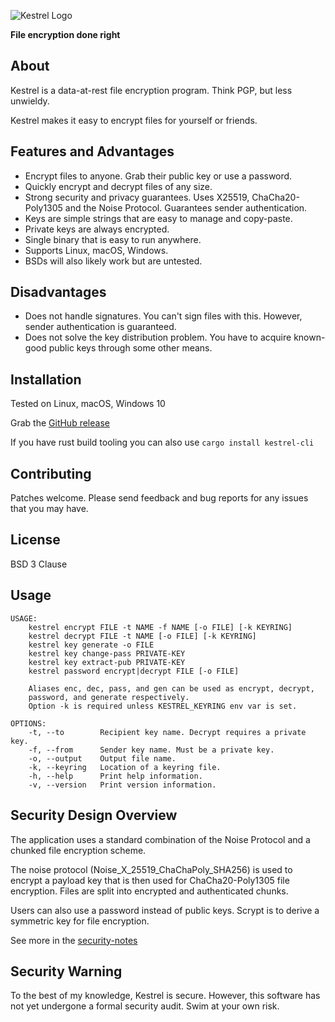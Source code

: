 ![Kestrel Logo](https://user-images.githubusercontent.com/13957897/147846912-5bca7cd7-c3f5-4822-afeb-70a3e1baa556.png)

**File encryption done right**

## About

Kestrel is a data-at-rest file encryption program. Think PGP, but less unwieldy.

Kestrel makes it easy to encrypt files for yourself or friends.


## Features and Advantages

- Encrypt files to anyone. Grab their public key or use a password.
- Quickly encrypt and decrypt files of any size.
- Strong security and privacy guarantees. Uses X25519, ChaCha20-Poly1305
  and the Noise Protocol. Guarantees sender authentication.
- Keys are simple strings that are easy to manage and copy-paste.
- Private keys are always encrypted.
- Single binary that is easy to run anywhere.
- Supports Linux, macOS, Windows.
- BSDs will also likely work but are untested.


## Disadvantages

- Does not handle signatures. You can't sign files with this. However,
  sender authentication is guaranteed.
- Does not solve the key distribution problem. You have to acquire
  known-good public keys through some other means.


## Installation

Tested on Linux, macOS, Windows 10

Grab the [GitHub release](https://github.com/finfet/kestrel/releases/latest)

If you have rust build tooling you can also use `cargo install kestrel-cli`


## Contributing

Patches welcome. Please send feedback and bug reports for any issues that
you may have.


## License

BSD 3 Clause

## Usage

```
USAGE:
    kestrel encrypt FILE -t NAME -f NAME [-o FILE] [-k KEYRING]
    kestrel decrypt FILE -t NAME [-o FILE] [-k KEYRING]
    kestrel key generate -o FILE
    kestrel key change-pass PRIVATE-KEY
    kestrel key extract-pub PRIVATE-KEY
    kestrel password encrypt|decrypt FILE [-o FILE]

    Aliases enc, dec, pass, and gen can be used as encrypt, decrypt,
    password, and generate respectively.
    Option -k is required unless KESTREL_KEYRING env var is set.

OPTIONS:
    -t, --to        Recipient key name. Decrypt requires a private key.
    -f, --from      Sender key name. Must be a private key.
    -o, --output    Output file name.
    -k, --keyring   Location of a keyring file.
    -h, --help      Print help information.
    -v, --version   Print version information.
```

## Security Design Overview

The application uses a standard combination of the Noise Protocol and a
chunked file encryption scheme.

The noise protocol (Noise_X_25519_ChaChaPoly_SHA256) is used to encrypt a
payload key that is then used for ChaCha20-Poly1305 file encryption. Files
are split into encrypted and authenticated chunks.

Users can also use a password instead of public keys. Scrypt is to derive a
symmetric key for file encryption.

See more in the [security-notes](docs/security-notes.md)

## Security Warning

To the best of my knowledge, Kestrel is secure. However, this software has
not yet undergone a formal security audit. Swim at your own risk.
